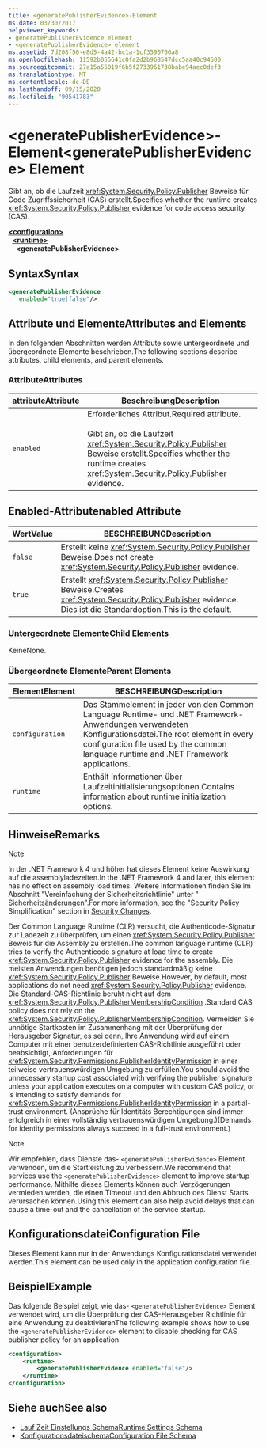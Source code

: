 ```yaml
---
title: <generatePublisherEvidence>-Element
ms.date: 03/30/2017
helpviewer_keywords:
- generatePublisherEvidence element
- <generatePublisherEvidence> element
ms.assetid: 7d208f50-e8d5-4a42-bc1a-1cf3590706a8
ms.openlocfilehash: 11592b055641c0fa2d2b968547dcc5aa40c94600
ms.sourcegitcommit: 27a15a55019f6b5f2733961738babe94aec0def3
ms.translationtype: MT
ms.contentlocale: de-DE
ms.lasthandoff: 09/15/2020
ms.locfileid: "90541783"
---
```

# <a name="generatepublisherevidence-element"></a><span data-ttu-id="5a47d-102">\<generatePublisherEvidence>-Element</span><span class="sxs-lookup"><span data-stu-id="5a47d-102">\<generatePublisherEvidence> Element</span></span>
<span data-ttu-id="5a47d-103">Gibt an, ob die Laufzeit <xref:System.Security.Policy.Publisher> Beweise für Code Zugriffssicherheit (CAS) erstellt.</span><span class="sxs-lookup"><span data-stu-id="5a47d-103">Specifies whether the runtime creates <xref:System.Security.Policy.Publisher> evidence for code access security (CAS).</span></span>  
  
[**\<configuration>**](../configuration-element.md)\
&nbsp;&nbsp;[**\<runtime>**](runtime-element.md)\
&nbsp;&nbsp;&nbsp;&nbsp;**\<generatePublisherEvidence>**  
  
## <a name="syntax"></a><span data-ttu-id="5a47d-104">Syntax</span><span class="sxs-lookup"><span data-stu-id="5a47d-104">Syntax</span></span>  
  
```xml  
<generatePublisherEvidence
   enabled="true|false"/>  
```  
  
## <a name="attributes-and-elements"></a><span data-ttu-id="5a47d-105">Attribute und Elemente</span><span class="sxs-lookup"><span data-stu-id="5a47d-105">Attributes and Elements</span></span>  
 <span data-ttu-id="5a47d-106">In den folgenden Abschnitten werden Attribute sowie untergeordnete und übergeordnete Elemente beschrieben.</span><span class="sxs-lookup"><span data-stu-id="5a47d-106">The following sections describe attributes, child elements, and parent elements.</span></span>  
  
### <a name="attributes"></a><span data-ttu-id="5a47d-107">Attribute</span><span class="sxs-lookup"><span data-stu-id="5a47d-107">Attributes</span></span>  
  
|<span data-ttu-id="5a47d-108">attribute</span><span class="sxs-lookup"><span data-stu-id="5a47d-108">Attribute</span></span>|<span data-ttu-id="5a47d-109">Beschreibung</span><span class="sxs-lookup"><span data-stu-id="5a47d-109">Description</span></span>|  
|---------------|-----------------|  
|`enabled`|<span data-ttu-id="5a47d-110">Erforderliches Attribut.</span><span class="sxs-lookup"><span data-stu-id="5a47d-110">Required attribute.</span></span><br /><br /> <span data-ttu-id="5a47d-111">Gibt an, ob die Laufzeit <xref:System.Security.Policy.Publisher> Beweise erstellt.</span><span class="sxs-lookup"><span data-stu-id="5a47d-111">Specifies whether the runtime creates <xref:System.Security.Policy.Publisher> evidence.</span></span>|  
  
## <a name="enabled-attribute"></a><span data-ttu-id="5a47d-112">Enabled-Attribut</span><span class="sxs-lookup"><span data-stu-id="5a47d-112">enabled Attribute</span></span>  
  
|<span data-ttu-id="5a47d-113">Wert</span><span class="sxs-lookup"><span data-stu-id="5a47d-113">Value</span></span>|<span data-ttu-id="5a47d-114">BESCHREIBUNG</span><span class="sxs-lookup"><span data-stu-id="5a47d-114">Description</span></span>|  
|-----------|-----------------|  
|`false`|<span data-ttu-id="5a47d-115">Erstellt keine <xref:System.Security.Policy.Publisher> Beweise.</span><span class="sxs-lookup"><span data-stu-id="5a47d-115">Does not create <xref:System.Security.Policy.Publisher> evidence.</span></span>|  
|`true`|<span data-ttu-id="5a47d-116">Erstellt <xref:System.Security.Policy.Publisher> Beweise.</span><span class="sxs-lookup"><span data-stu-id="5a47d-116">Creates <xref:System.Security.Policy.Publisher> evidence.</span></span> <span data-ttu-id="5a47d-117">Dies ist die Standardoption.</span><span class="sxs-lookup"><span data-stu-id="5a47d-117">This is the default.</span></span>|  
  
### <a name="child-elements"></a><span data-ttu-id="5a47d-118">Untergeordnete Elemente</span><span class="sxs-lookup"><span data-stu-id="5a47d-118">Child Elements</span></span>  
 <span data-ttu-id="5a47d-119">Keine</span><span class="sxs-lookup"><span data-stu-id="5a47d-119">None.</span></span>  
  
### <a name="parent-elements"></a><span data-ttu-id="5a47d-120">Übergeordnete Elemente</span><span class="sxs-lookup"><span data-stu-id="5a47d-120">Parent Elements</span></span>  
  
|<span data-ttu-id="5a47d-121">Element</span><span class="sxs-lookup"><span data-stu-id="5a47d-121">Element</span></span>|<span data-ttu-id="5a47d-122">BESCHREIBUNG</span><span class="sxs-lookup"><span data-stu-id="5a47d-122">Description</span></span>|  
|-------------|-----------------|  
|`configuration`|<span data-ttu-id="5a47d-123">Das Stammelement in jeder von den Common Language Runtime- und .NET Framework-Anwendungen verwendeten Konfigurationsdatei.</span><span class="sxs-lookup"><span data-stu-id="5a47d-123">The root element in every configuration file used by the common language runtime and .NET Framework applications.</span></span>|  
|`runtime`|<span data-ttu-id="5a47d-124">Enthält Informationen über Laufzeitinitialisierungsoptionen.</span><span class="sxs-lookup"><span data-stu-id="5a47d-124">Contains information about runtime initialization options.</span></span>|  
  
## <a name="remarks"></a><span data-ttu-id="5a47d-125">Hinweise</span><span class="sxs-lookup"><span data-stu-id="5a47d-125">Remarks</span></span>  
  
> [!NOTE]
> <span data-ttu-id="5a47d-126">In der .NET Framework 4 und höher hat dieses Element keine Auswirkung auf die assemblyladezeiten.</span><span class="sxs-lookup"><span data-stu-id="5a47d-126">In the .NET Framework 4 and later, this element has no effect on assembly load times.</span></span> <span data-ttu-id="5a47d-127">Weitere Informationen finden Sie im Abschnitt "Vereinfachung der Sicherheitsrichtlinie" unter " [Sicherheitsänderungen](/previous-versions/dotnet/framework/security/security-changes)".</span><span class="sxs-lookup"><span data-stu-id="5a47d-127">For more information, see the "Security Policy Simplification" section in [Security Changes](/previous-versions/dotnet/framework/security/security-changes).</span></span>  
  
 <span data-ttu-id="5a47d-128">Der Common Language Runtime (CLR) versucht, die Authenticode-Signatur zur Ladezeit zu überprüfen, um einen <xref:System.Security.Policy.Publisher> Beweis für die Assembly zu erstellen.</span><span class="sxs-lookup"><span data-stu-id="5a47d-128">The common language runtime (CLR) tries to verify the Authenticode signature at load time to create <xref:System.Security.Policy.Publisher> evidence for the assembly.</span></span> <span data-ttu-id="5a47d-129">Die meisten Anwendungen benötigen jedoch standardmäßig keine <xref:System.Security.Policy.Publisher> Beweise.</span><span class="sxs-lookup"><span data-stu-id="5a47d-129">However, by default, most applications do not need <xref:System.Security.Policy.Publisher> evidence.</span></span> <span data-ttu-id="5a47d-130">Die Standard-CAS-Richtlinie beruht nicht auf dem <xref:System.Security.Policy.PublisherMembershipCondition> .</span><span class="sxs-lookup"><span data-stu-id="5a47d-130">Standard CAS policy does not rely on the <xref:System.Security.Policy.PublisherMembershipCondition>.</span></span> <span data-ttu-id="5a47d-131">Vermeiden Sie unnötige Startkosten im Zusammenhang mit der Überprüfung der Herausgeber Signatur, es sei denn, Ihre Anwendung wird auf einem Computer mit einer benutzerdefinierten CAS-Richtlinie ausgeführt oder beabsichtigt, Anforderungen für <xref:System.Security.Permissions.PublisherIdentityPermission> in einer teilweise vertrauenswürdigen Umgebung zu erfüllen.</span><span class="sxs-lookup"><span data-stu-id="5a47d-131">You should avoid the unnecessary startup cost associated with verifying the publisher signature unless your application executes on a computer with custom CAS policy, or is intending to satisfy demands for <xref:System.Security.Permissions.PublisherIdentityPermission> in a partial-trust environment.</span></span> <span data-ttu-id="5a47d-132">(Ansprüche für Identitäts Berechtigungen sind immer erfolgreich in einer vollständig vertrauenswürdigen Umgebung.)</span><span class="sxs-lookup"><span data-stu-id="5a47d-132">(Demands for identity permissions always succeed in a full-trust environment.)</span></span>  
  
> [!NOTE]
> <span data-ttu-id="5a47d-133">Wir empfehlen, dass Dienste das- `<generatePublisherEvidence>` Element verwenden, um die Startleistung zu verbessern.</span><span class="sxs-lookup"><span data-stu-id="5a47d-133">We recommend that services use the `<generatePublisherEvidence>` element to improve startup performance.</span></span>  <span data-ttu-id="5a47d-134">Mithilfe dieses Elements können auch Verzögerungen vermieden werden, die einen Timeout und den Abbruch des Dienst Starts verursachen können.</span><span class="sxs-lookup"><span data-stu-id="5a47d-134">Using this element can also help avoid delays that can cause a time-out and the cancellation of the service startup.</span></span>  
  
## <a name="configuration-file"></a><span data-ttu-id="5a47d-135">Konfigurationsdatei</span><span class="sxs-lookup"><span data-stu-id="5a47d-135">Configuration File</span></span>  
 <span data-ttu-id="5a47d-136">Dieses Element kann nur in der Anwendungs Konfigurationsdatei verwendet werden.</span><span class="sxs-lookup"><span data-stu-id="5a47d-136">This element can be used only in the application configuration file.</span></span>  
  
## <a name="example"></a><span data-ttu-id="5a47d-137">Beispiel</span><span class="sxs-lookup"><span data-stu-id="5a47d-137">Example</span></span>  
 <span data-ttu-id="5a47d-138">Das folgende Beispiel zeigt, wie das- `<generatePublisherEvidence>` Element verwendet wird, um die Überprüfung der CAS-Herausgeber Richtlinie für eine Anwendung zu deaktivieren</span><span class="sxs-lookup"><span data-stu-id="5a47d-138">The following example shows how to use the `<generatePublisherEvidence>` element to disable checking for CAS publisher policy for an application.</span></span>  
  
```xml  
<configuration>  
    <runtime>  
        <generatePublisherEvidence enabled="false"/>  
    </runtime>  
</configuration>  
```  
  
## <a name="see-also"></a><span data-ttu-id="5a47d-139">Siehe auch</span><span class="sxs-lookup"><span data-stu-id="5a47d-139">See also</span></span>

- [<span data-ttu-id="5a47d-140">Lauf Zeit Einstellungs Schema</span><span class="sxs-lookup"><span data-stu-id="5a47d-140">Runtime Settings Schema</span></span>](index.md)
- [<span data-ttu-id="5a47d-141">Konfigurationsdateischema</span><span class="sxs-lookup"><span data-stu-id="5a47d-141">Configuration File Schema</span></span>](../index.md)
